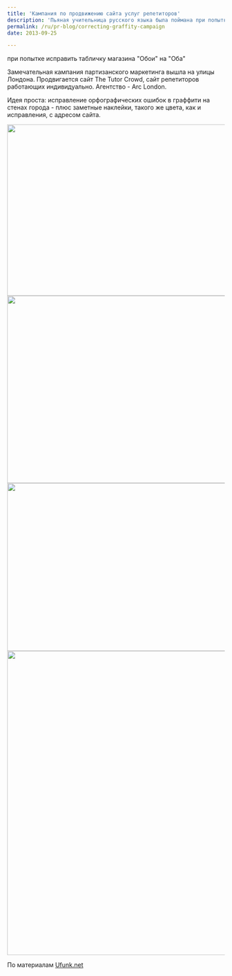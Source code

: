 ```yaml
---
title: 'Кампания по продвижению сайта услуг репетиторов'
description: 'Пьяная учительница русского языка была поймана при попытке исправить табличку магазина &quot;Обои&quot; на &quot;Оба&quot; Замечательная кампания партизанского маркетинга вышла на улицы Лондона. Продвигается сайт The Tutor Crowd, сайт репетиторов работающих индивидуально. Агентство - Arc London.'
permalink: /ru/pr-blog/correcting-graffity-campaign
date: 2013-09-25

---
```


при попытке исправить табличку магазина "Обои" на "Оба"</div>

Замечательная кампания партизанского маркетинга вышла на улицы Лондона. Продвигается сайт The Tutor Crowd, сайт репетиторов работающих индивидуально. Агентство - Arc London.

Идея проста: исправление орфографических ошибок в граффити на стенах города  - плюс заметные наклейки, такого же  цвета, как и исправления, с адресом сайта.

<img src="{{ site.assets }}/upload/The-Tutor-Crowd-graffiti-20.jpg" alt="" class="post__img" width="580" height="396">

<img src="{{ site.assets }}/upload/The-Tutor-Crowd-graffiti-18.jpg" alt="" class="post__img" width="580" height="433">

<img src="{{ site.assets }}/upload/The-Tutor-Crowd-graffiti-9.jpg" alt="" class="post__img" width="580" height="388">

<img src="{{ site.assets }}/upload/The-Tutor-Crowd-graffiti-21.jpg" alt="" class="post__img" width="580" height="703">

По материалам <a href="https://www.ufunk.net/insolite/the-tutor-crowd/">Ufunk.net</a>

